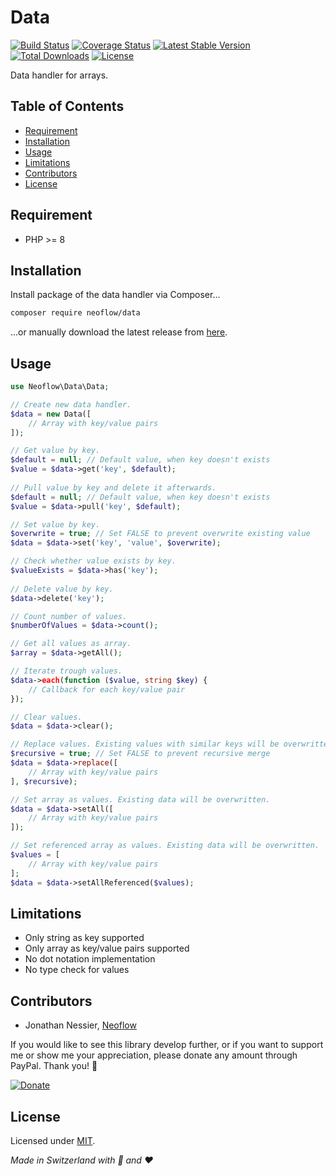 # Data
[![Build Status](https://github.com/neoflow/data/workflows/Tests/badge.svg)](https://github.com/neoflow/data/actions?query=branch:4.x)
[![Coverage Status](https://coveralls.io/repos/github/Neoflow/Data/badge.svg?branch=master&service=github)](https://coveralls.io/github/Neoflow/Data?branch=master)
[![Latest Stable Version](https://poser.pugx.org/neoflow/data/v?service=github)](https://packagist.org/packages/neoflow/data)
[![Total Downloads](https://poser.pugx.org/neoflow/data/downloads?service=github)](https://packagist.org/packages/neoflow/data)
[![License](https://poser.pugx.org/neoflow/data/license?service=github)](https://packagist.org/packages/neoflow/data)

Data handler for arrays.

## Table of Contents
- [Requirement](#requirement)
- [Installation](#installation)
- [Usage](#usage)
- [Limitations](#limitations)
- [Contributors](#contributors)
- [License](#license)

## Requirement
* PHP >= 8

## Installation
Install package of the data handler via Composer...
```bash
composer require neoflow/data
```
...or manually download the latest release from [here](https://github.com/Neoflow/Data/releases/).

## Usage
```php
use Neoflow\Data\Data;

// Create new data handler.
$data = new Data([
    // Array with key/value pairs
]);

// Get value by key.
$default = null; // Default value, when key doesn't exists
$value = $data->get('key', $default);
   
// Pull value by key and delete it afterwards.
$default = null; // Default value, when key doesn't exists
$value = $data->pull('key', $default);

// Set value by key.
$overwrite = true; // Set FALSE to prevent overwrite existing value
$data = $data->set('key', 'value', $overwrite);

// Check whether value exists by key.
$valueExists = $data->has('key');
   
// Delete value by key.
$data->delete('key');

// Count number of values.
$numberOfValues = $data->count();

// Get all values as array.
$array = $data->getAll();

// Iterate trough values.
$data->each(function ($value, string $key) {
    // Callback for each key/value pair
});

// Clear values.
$data = $data->clear();

// Replace values. Existing values with similar keys will be overwritten.
$recursive = true; // Set FALSE to prevent recursive merge
$data = $data->replace([
    // Array with key/value pairs
], $recursive);

// Set array as values. Existing data will be overwritten.
$data = $data->setAll([
    // Array with key/value pairs
]);

// Set referenced array as values. Existing data will be overwritten.
$values = [
    // Array with key/value pairs
];
$data = $data->setAllReferenced($values);
```

## Limitations
* Only string as key supported
* Only array as key/value pairs supported
* No dot notation implementation
* No type check for values

## Contributors
* Jonathan Nessier, [Neoflow](https://www.neoflow.ch)

If you would like to see this library develop further, or if you want to support me or show me your appreciation, please
 donate any amount through PayPal. Thank you! :beers:
 
[![Donate](https://img.shields.io/badge/Donate-paypal-blue)](https://www.paypal.me/JonathanNessier)

## License
Licensed under [MIT](LICENSE). 

*Made in Switzerland with :cheese: and :heart:*
